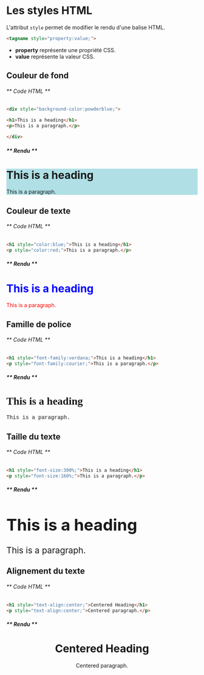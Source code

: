 # Les styles HTML

L'attribut `style` permet de modifier le rendu d'une balise HTML.

```html
<tagname style="property:value;">
```

* **property** représente une propriété CSS.
* **value** représente la valeur CSS.

## Couleur de fond

<!-- tabs:start -->

###### ** Code HTML **

```html
<div style="background-color:powderblue;">

<h1>This is a heading</h1>
<p>This is a paragraph.</p>

</div>
```

##### ** Rendu **

<div style="background-color:powderblue;">

<h1>This is a heading</h1>
<p>This is a paragraph.</p>

</div>

<!-- tabs:end -->

## Couleur de texte

<!-- tabs:start -->

###### ** Code HTML **

```html
<h1 style="color:blue;">This is a heading</h1>
<p style="color:red;">This is a paragraph.</p>
```

##### ** Rendu **

<h1 style="color:blue;">This is a heading</h1>
<p style="color:red;">This is a paragraph.</p>

<!-- tabs:end -->

## Famille de police

<!-- tabs:start -->

###### ** Code HTML **

```html
<h1 style="font-family:verdana;">This is a heading</h1>
<p style="font-family:courier;">This is a paragraph.</p>
```

##### ** Rendu **

<h1 style="font-family:verdana;">This is a heading</h1>
<p style="font-family:courier;">This is a paragraph.</p>

<!-- tabs:end -->

## Taille du texte

<!-- tabs:start -->

###### ** Code HTML **

```html
<h1 style="font-size:300%;">This is a heading</h1>
<p style="font-size:160%;">This is a paragraph.</p>
```

##### ** Rendu **

<h1 style="font-size:300%;">This is a heading</h1>
<p style="font-size:160%;">This is a paragraph.</p>

<!-- tabs:end -->

## Alignement du texte

<!-- tabs:start -->

###### ** Code HTML **

```html
<h1 style="text-align:center;">Centered Heading</h1>
<p style="text-align:center;">Centered paragraph.</p>
```

##### ** Rendu **

<h1 style="text-align:center;">Centered Heading</h1>
<p style="text-align:center;">Centered paragraph.</p>

<!-- tabs:end -->